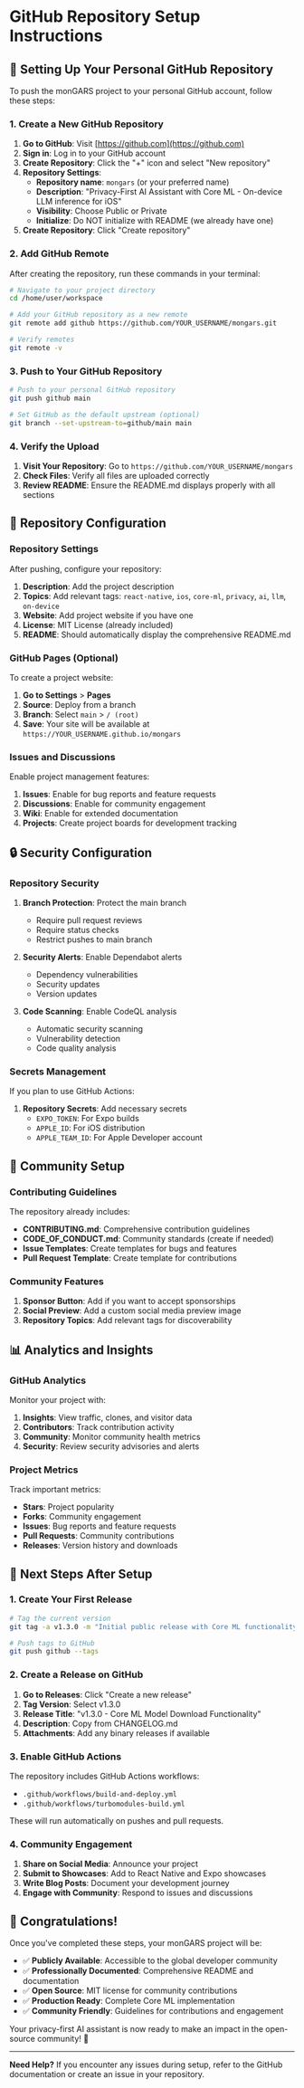 # GitHub Repository Setup Instructions

## 🚀 Setting Up Your Personal GitHub Repository

To push the monGARS project to your personal GitHub account, follow these steps:

### 1. Create a New GitHub Repository

1. **Go to GitHub**: Visit [https://github.com](https://github.com)
2. **Sign in**: Log in to your GitHub account
3. **Create Repository**: Click the "+" icon and select "New repository"
4. **Repository Settings**:
   - **Repository name**: `mongars` (or your preferred name)
   - **Description**: "Privacy-First AI Assistant with Core ML - On-device LLM inference for iOS"
   - **Visibility**: Choose Public or Private
   - **Initialize**: Do NOT initialize with README (we already have one)
5. **Create Repository**: Click "Create repository"

### 2. Add GitHub Remote

After creating the repository, run these commands in your terminal:

```bash
# Navigate to your project directory
cd /home/user/workspace

# Add your GitHub repository as a new remote
git remote add github https://github.com/YOUR_USERNAME/mongars.git

# Verify remotes
git remote -v
```

### 3. Push to Your GitHub Repository

```bash
# Push to your personal GitHub repository
git push github main

# Set GitHub as the default upstream (optional)
git branch --set-upstream-to=github/main main
```

### 4. Verify the Upload

1. **Visit Your Repository**: Go to `https://github.com/YOUR_USERNAME/mongars`
2. **Check Files**: Verify all files are uploaded correctly
3. **Review README**: Ensure the README.md displays properly with all sections

## 📱 Repository Configuration

### Repository Settings

After pushing, configure your repository:

1. **Description**: Add the project description
2. **Topics**: Add relevant tags: `react-native`, `ios`, `core-ml`, `privacy`, `ai`, `llm`, `on-device`
3. **Website**: Add project website if you have one
4. **License**: MIT License (already included)
5. **README**: Should automatically display the comprehensive README.md

### GitHub Pages (Optional)

To create a project website:

1. **Go to Settings** > **Pages**
2. **Source**: Deploy from a branch
3. **Branch**: Select `main` > `/ (root)`
4. **Save**: Your site will be available at `https://YOUR_USERNAME.github.io/mongars`

### Issues and Discussions

Enable project management features:

1. **Issues**: Enable for bug reports and feature requests
2. **Discussions**: Enable for community engagement
3. **Wiki**: Enable for extended documentation
4. **Projects**: Create project boards for development tracking

## 🔒 Security Configuration

### Repository Security

1. **Branch Protection**: Protect the main branch
   - Require pull request reviews
   - Require status checks
   - Restrict pushes to main branch

2. **Security Alerts**: Enable Dependabot alerts
   - Dependency vulnerabilities
   - Security updates
   - Version updates

3. **Code Scanning**: Enable CodeQL analysis
   - Automatic security scanning
   - Vulnerability detection
   - Code quality analysis

### Secrets Management

If you plan to use GitHub Actions:

1. **Repository Secrets**: Add necessary secrets
   - `EXPO_TOKEN`: For Expo builds
   - `APPLE_ID`: For iOS distribution
   - `APPLE_TEAM_ID`: For Apple Developer account

## 🤝 Community Setup

### Contributing Guidelines

The repository already includes:
- **CONTRIBUTING.md**: Comprehensive contribution guidelines
- **CODE_OF_CONDUCT.md**: Community standards (create if needed)
- **Issue Templates**: Create templates for bugs and features
- **Pull Request Template**: Create template for contributions

### Community Features

1. **Sponsor Button**: Add if you want to accept sponsorships
2. **Social Preview**: Add a custom social media preview image
3. **Repository Topics**: Add relevant tags for discoverability

## 📊 Analytics and Insights

### GitHub Analytics

Monitor your project with:

1. **Insights**: View traffic, clones, and visitor data
2. **Contributors**: Track contribution activity
3. **Community**: Monitor community health metrics
4. **Security**: Review security advisories and alerts

### Project Metrics

Track important metrics:
- **Stars**: Project popularity
- **Forks**: Community engagement
- **Issues**: Bug reports and feature requests
- **Pull Requests**: Community contributions
- **Releases**: Version history and downloads

## 🚀 Next Steps After Setup

### 1. Create Your First Release

```bash
# Tag the current version
git tag -a v1.3.0 -m "Initial public release with Core ML functionality"

# Push tags to GitHub
git push github --tags
```

### 2. Create a Release on GitHub

1. **Go to Releases**: Click "Create a new release"
2. **Tag Version**: Select v1.3.0
3. **Release Title**: "v1.3.0 - Core ML Model Download Functionality"
4. **Description**: Copy from CHANGELOG.md
5. **Attachments**: Add any binary releases if available

### 3. Enable GitHub Actions

The repository includes GitHub Actions workflows:
- `.github/workflows/build-and-deploy.yml`
- `.github/workflows/turbomodules-build.yml`

These will run automatically on pushes and pull requests.

### 4. Community Engagement

1. **Share on Social Media**: Announce your project
2. **Submit to Showcases**: Add to React Native and Expo showcases
3. **Write Blog Posts**: Document your development journey
4. **Engage with Community**: Respond to issues and discussions

## 🎉 Congratulations!

Once you've completed these steps, your monGARS project will be:

- ✅ **Publicly Available**: Accessible to the global developer community
- ✅ **Professionally Documented**: Comprehensive README and documentation
- ✅ **Open Source**: MIT license for community contributions
- ✅ **Production Ready**: Complete Core ML implementation
- ✅ **Community Friendly**: Guidelines for contributions and engagement

Your privacy-first AI assistant is now ready to make an impact in the open-source community! 🚀

---

**Need Help?** If you encounter any issues during setup, refer to the GitHub documentation or create an issue in your repository.